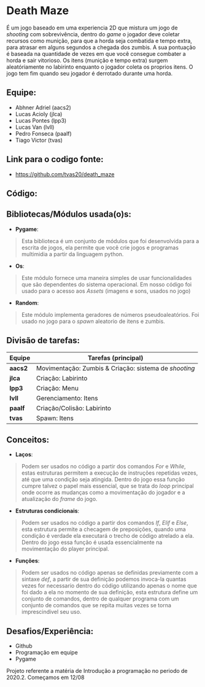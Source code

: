 
# Death Maze
  É um jogo baseado em uma experiencia 2D que mistura um jogo de _shooting_ com sobrevivência, dentro do _game_ o jogador deve coletar recursos como munição, para que a horda seja combatida e tempo extra, para atrasar em alguns segundos a chegada dos zumbis. A sua pontuação é baseada na quantidade de vezes em que você consegue combater a horda e sair vitorioso. Os itens (munição e tempo extra) surgem aleatóriamente no labirinto enquanto o jogador coleta os proprios itens. O jogo tem fim quando seu jogador é derrotado durante uma horda.

## Equipe:
- Abhner Adriel (aacs2)
- Lucas Acioly (jlca)
- Lucas Pontes (lpp3)
- Lucas Van (lvll)
- Pedro Fonseca (paalf)
- Tiago Victor (tvas)

## Link para o codigo fonte:
- https://github.com/tvas20/death_maze

## Código:


## Bibliotecas/Módulos usada(o)s:
- **Pygame**:
> Esta biblioteca é um conjunto de módulos que foi desenvolvida para a escrita de jogos, ela permite que você crie jogos e programas multimidia a partir da linguagem python.
- **Os**:
> Este módulo fornece uma maneira simples de usar funcionalidades que são dependentes do sistema operacional. Em nosso código foi usado para o acesso aos _Assets_ (imagens e sons, usados no jogo)
- **Random**:
> Este módulo implementa geradores de números pseudoaleatórios. Foi usado no jogo para o _spawn_ aleatorio de itens e zumbis.

## Divisão de tarefas:

|      Equipe      |     Tarefas (principal)     |
| ------------------- | ------------------- |
|  **aacs2** |  Movimentação: Zumbis & Criação: sistema de _shooting_|
|  **jlca** |  Criação: Labirinto |
|  **lpp3** |  Criação: Menu |
|  **lvll** |  Gerenciamento: Itens |
|  **paalf** |  Criação/Colisão: Labirinto |
|  **tvas** |  Spawn: Itens |


## Conceitos:
- **Laços**:
> Podem ser usados no código a partir dos comandos _For_ e _While_, estas estruturas permitem a execução de instruções repetidas vezes, até que uma condição seja atingida. Dentro do jogo essa função cumpre talvez o papel mais essencial, que se trata do _loop_ principal onde ocorre as mudanças como a movimentação do jogador e a atualização do _frame_ do jogo.
- **Estruturas condicionais**:
> Podem ser usados no código a partir dos comandos _If_, _Elif_ e _Else_, esta estrutura permite a checagem de preposições, quando uma condição é verdade ela executará o trecho de código atrelado a ela. Dentro do jogo essa função é usada essencialmente na movimentação do player principal. 
- **Funções**:
> Podem ser usados no código apenas se definidas previamente com a sintaxe _def_, a partir de sua definição podemos invoca-la quantas vezes for necessario dentro do código utilizando apenas o nome que foi dado a ela no momento de sua definição, esta estrutura define um conjunto de comandos, dentro de qualquer programa com um conjunto de comandos que se repita muitas vezes se torna imprescindivel seu uso.


## Desafios/Experiência:

- Github
- Programação em equipe
- Pygame

  



Projeto referente a matéria de Introdução a programação no periodo de 2020.2. Começamos em 12/08
